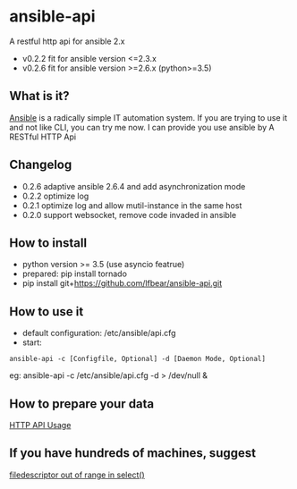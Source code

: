 # ansible-api
A restful http api for ansible 2.x
- v0.2.2 fit for ansible version <=2.3.x
- v0.2.6 fit for ansible version >=2.6.x (python>=3.5)

## What is it?
[Ansible](https://github.com/ansible/ansible/) is a radically simple IT automation system.
If you are trying to use it and not like CLI, you can try me now. I can provide you use ansible by A RESTful HTTP Api

## Changelog

- 0.2.6 adaptive ansible 2.6.4 and add asynchronization mode
- 0.2.2 optimize log
- 0.2.1 optimize log and allow mutil-instance in the same host
- 0.2.0 support websocket, remove code invaded in ansible

## How to install
- python version >= 3.5 (use asyncio featrue)
- prepared: pip install tornado
- pip install git+https://github.com/lfbear/ansible-api.git

## How to use it

- default configuration: /etc/ansible/api.cfg
- start: 
```
ansible-api -c [Configfile, Optional] -d [Daemon Mode, Optional]
```
eg: ansible-api -c /etc/ansible/api.cfg -d > /dev/null &

## How to prepare your data

[HTTP API Usage](https://github.com/lfbear/ansible-api/wiki/http-api-usage)

## If you have hundreds of machines, suggest
[filedescriptor out of range in select()](https://github.com/lfbear/ansible-api/wiki/ValueError:-filedescriptor-out-of-range-in-select())
